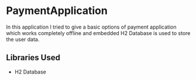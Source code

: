 # PaymentApplication

In this application I tried to give a basic options of payment application which works completely offline and embedded H2 Database is used to store the user data.

## Libraries Used
* H2 Database
